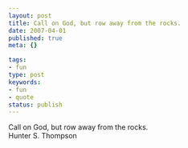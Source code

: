 ```yaml
---
layout: post
title: Call on God, but row away from the rocks.
date: 2007-04-01
published: true
meta: {}

tags:
- fun
type: post
keywords:
- fun
- quote
status: publish
---
```

Call on God, but row away from the rocks.<br />Hunter S. Thompson
